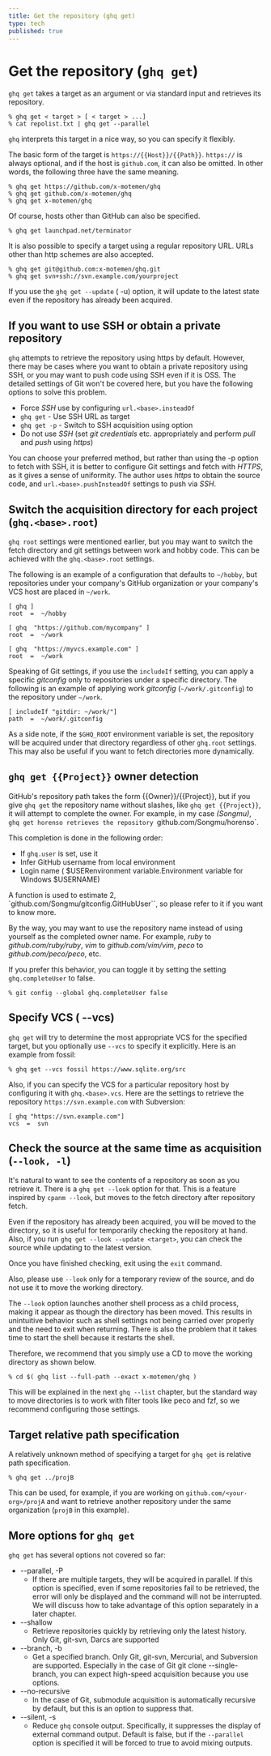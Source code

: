 ```yaml
---
title: Get the repository (ghq get)
type: tech
published: true
---
```


# Get the repository (`ghq get`)

`ghq get` takes a target as an argument or via standard input and retrieves its repository.

```console
% ghq get < target > [ < target > ...]
% cat repolist.txt | ghq get --parallel
```

`ghq` interprets this target in a nice way, so you can specify it flexibly.

The basic form of the target is `https://{{Host}}/{{Path}}`. `https://` is always optional, and if the host is `github.com`, it can also be omitted. In other words, the following three have the same meaning.

```console
% ghq get https://github.com/x-motemen/ghq
% ghq get github.com/x-motemen/ghq
% ghq get x-motemen/ghq
```

Of course, hosts other than GitHub can also be specified.

```console
% ghq get launchpad.net/terminator
```

It is also possible to specify a target using a regular repository URL. URLs other than http schemes are also accepted.

```console
% ghq get git@github.com:x-motemen/ghq.git
% ghq get svn+ssh://svn.example.com/yourproject
```

If you use the `ghq get --update` ( -u) option, it will update to the latest state even if the repository has already been acquired.

## If you want to use SSH or obtain a private repository

`ghq` attempts to retrieve the repository using https by default. However, there may be cases where you want to obtain a private repository using SSH, or you may want to push code using SSH even if it is OSS. The detailed settings of Git won't be covered here, but you have the following options to solve this problem.

- Force _SSH_ use by configuring `url.<base>.insteadOf`
- `ghq get` - Use SSH URL as target
- `ghq get -p` - Switch to SSH acquisition using option
- Do not use _SSH_ (set _git credentials_ etc. appropriately and perform _pull_ and _push_ using _https_)

You can choose your preferred method, but rather than using the -p option to fetch with SSH, it is better to configure Git settings and fetch with _HTTPS_, as it gives a sense of uniformity. The author uses _https_ to obtain the source code, and `url.<base>.pushInsteadOf` settings to push via _SSH_.

## Switch the acquisition directory for each project (`ghq.<base>.root`)

`ghq root` settings were mentioned earlier, but you may want to switch the fetch directory and git settings between work and hobby code. This can be achieved with the `ghq.<base>.root` settings.

The following is an example of a configuration that defaults to `~/hobby`, but repositories under your company's GitHub organization or your company's VCS host are placed in `~/work`.

```gitconfig
[ ghq ]
root  =  ~/hobby

[ ghq  "https://github.com/mycompany" ]
root  =  ~/work

[ ghq  "https://myvcs.example.com" ]
root  =  ~/work
```

Speaking of Git settings, if you use the `includeIf` setting, you can apply a specific _gitconfig_ only to repositories under a specific directory. The following is an example of applying work _gitconfig_ (`~/work/.gitconfig`) to the repository under `~/work`.

```gitconfig
[ includeIf "gitdir: ~/work/"]
path  =  ~/work/.gitconfig
```

As a side note, if the `$GHQ_ROOT` environment variable is set, the repository will be acquired under that directory regardless of other `ghq.root` settings. This may also be useful if you want to fetch directories more dynamically.

## `ghq get {{Project}}` owner detection

GitHub's repository path takes the form {{Owner}}/{{Project}}, but if you give `ghq get` the repository name without slashes, like `ghq get {{Project}}`, it will attempt to complete the owner. For example, in my case _(Songmu)_, `ghq get horenso retrieves the repository `github.com/Songmu/horenso`.

This completion is done in the following order:

- If `ghq.user` is set, use it
- Infer GitHub username from local environment
- Login name ( $USERenvironment variable.Environment variable for Windows $USERNAME)

A function is used to estimate 2, `github.com/Songmu/gitconfig.GitHubUser``, so please refer to it if you want to know more.

By the way, you may want to use the repository name instead of using yourself as the completed owner name. For example, _ruby_ to _github.com/ruby/ruby_, _vim_ to _github.com/vim/vim_, _peco_ to _github.com/peco/peco_, etc.

If you prefer this behavior, you can toggle it by setting the setting `ghq.completeUser` to false.

```console
% git config --global ghq.completeUser false
```

## Specify VCS ( --vcs)

`ghq get` will try to determine the most appropriate VCS for the specified target, but you optionally use `--vcs` to specify it explicitly. Here is an example from fossil:

```console
% ghq get --vcs fossil https://www.sqlite.org/src
```

Also, if you can specify the VCS for a particular repository host by configuring it with `ghq.<base>.vcs`. Here are the settings to retrieve the repository `https://svn.example.com` with Subversion:

```gitconfig
[ ghq "https://svn.example.com"]
vcs  =  svn
```

## Check the source at the same time as acquisition (`--look, -l`)

It's natural to want to see the contents of a repository as soon as you retrieve it. There is a `ghq get --look` option for that. This is a feature inspired by `cpanm --look`, but moves to the fetch directory after repository fetch.

Even if the repository has already been acquired, you will be moved to the directory, so it is useful for temporarily checking the repository at hand. Also, if you run `ghq get --look --update <target>`, you can check the source while updating to the latest version.

Once you have finished checking, exit using the `exit` command.

Also, please use `--look` only for a temporary review of the source, and do not use it to move the working directory.

The `--look` option launches another shell process as a child process, making it appear as though the directory has been moved. This results in unintuitive behavior such as shell settings not being carried over properly and the need to exit when returning. There is also the problem that it takes time to start the shell because it restarts the shell.

Therefore, we recommend that you simply use a CD to move the working directory as shown below.

```console
% cd $( ghq list --full-path --exact x-motemen/ghq )
```

This will be explained in the next `ghq --list` chapter, but the standard way to move directories is to work with filter tools like peco and fzf, so we recommend configuring those settings.

## Target relative path specification

A relatively unknown method of specifying a target for `ghq get` is relative path specification.

```console
% ghq get ../projB
```

This can be used, for example, if you are working on `github.com/<your-org>/projA` and want to retrieve another repository under the same organization (`projB` in this example).

## More options for `ghq get`

`ghq get` has several options not covered so far:

- --parallel, -P
  - If there are multiple targets, they will be acquired in parallel. If this option is specified, even if some repositories fail to be retrieved, the error will only be displayed and the command will not be interrupted. We will discuss how to take advantage of this option separately in a later chapter.
- --shallow
  - Retrieve repositories quickly by retrieving only the latest history. Only Git, git-svn, Darcs are supported
- --branch, -b
  - Get a specified branch. Only Git, git-svn, Mercurial, and Subversion are supported. Especially in the case of Git git clone --single-branch, you can expect high-speed acquisition because you use options.
- --no-recursive
  - In the case of Git, submodule acquisition is automatically recursive by default, but this is an option to suppress that.
- --silent, -s
  - Reduce `ghq` console output. Specifically, it suppresses the display of external command output. Default is false, but if the `--parallel` option is specified it will be forced to true to avoid mixing outputs.
